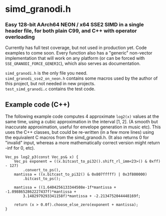 # simd_granodi.h

### Easy 128-bit AArch64 NEON / x64 SSE2 SIMD in a single header file, for both plain C99, and C++ with operator overloading

Currently has full test coverage, but not used in production yet. Code examples to come soon. Every function also has a "generic" non-vector implementation that will work on any platform (or can be forced with `SSE_GRANODI_FORCE_GENERIC`), which also serves as documentation.

`simd_granodi.h` is the only file you need.  
`simd_granodi_sse2_on_neon.h` contains some macros used by the author of this project, but not needed in new projects.  
`test_simd_granodi.c` contains the test code.  

## Example code (C++)

The following example code computes 4 approximate `log2(x)` values at the same time, using a cubic approximation in the interval [1, 2]. (A smooth but inaccurate approximation, useful for envelope generation in music etc). This uses the C++ classes, but could be re-written (in a few more lines) using the equivalent C macros from the simd_granodi.h. (It also returns 0 for "invalid" input, whereas a more mathematically correct version might return -inf for 0, etc).

```
Vec_ps log2_p3(const Vec_ps& x) {
    Vec_ps exponent = ((x.bitcast_to_pi32().shift_rl_imm<23>() & 0xff) - 127)
        .convert_to_ps(),
    mantissa = ((x.bitcast_to_pi32() & 0x807fffff) | 0x3f800000)
        .bitcast_to_ps();

    mantissa = ((1.6404256133344508e-1f*mantissa + -1.0988652862227437f)*mantissa +
        3.1482979293341158f)*mantissa + -2.2134752044448169f;

    return (x > 0.0f).choose_else_zero(exponent + mantissa);
}
```
